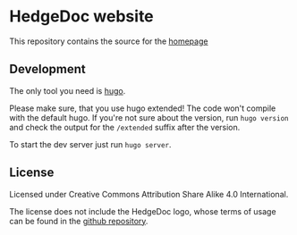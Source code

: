 # HedgeDoc website

This repository contains the source for the [homepage](https://hedgedoc.github.io)

## Development

The only tool you need is [hugo](https://gohugo.io/). 

Please make sure, that you use hugo extended! The code won't compile with the default hugo. If you're not sure about the version, run `hugo version` and check the output for the `/extended` suffix after the version.

To start the dev server just run `hugo server`.

## License
Licensed under Creative Commons Attribution Share Alike 4.0 International.

The license does not include the HedgeDoc logo, whose terms of usage can be found in the [github repository](https://github.com/hedgedoc/hedgedoc-logo).

